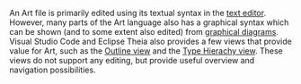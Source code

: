 An Art file is primarily edited using its textual syntax in the [text editor](art-editor.md). However, many parts of the Art language also has a graphical syntax which can be shown (and to some extent also edited) from [graphical diagrams](diagrams.md). Visual Studio Code and Eclipse Theia also provides a few views that provide value for Art, such as the [Outline view](outline-view.md) and the [Type Hierachy view](type-hierarchy.md). These views do not support any editing, but provide useful overview and navigation possibilities.